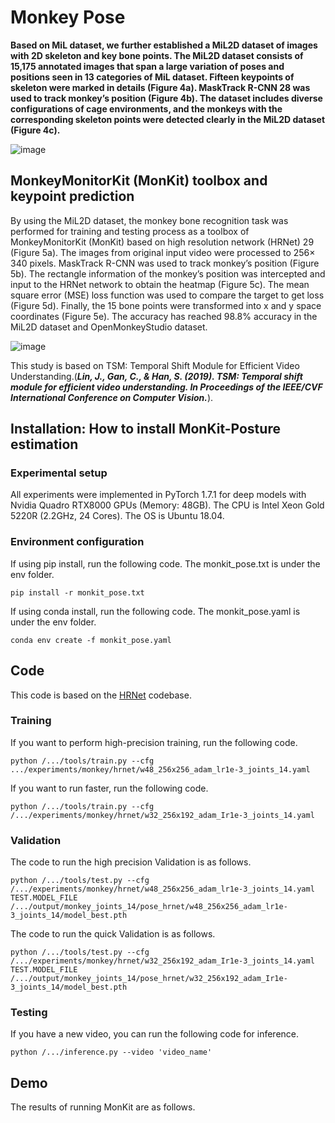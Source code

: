 # Monkey Pose

**Based on MiL dataset, we further established a MiL2D dataset of images with 2D skeleton and key bone points. The MiL2D dataset consists of 15,175 annotated images that span a large variation of poses and positions seen in 13 categories of MiL dataset. Fifteen keypoints of skeleton were marked in details (Figure 4a). MaskTrack R-CNN 28 was used to track monkey’s position (Figure 4b). The dataset includes diverse configurations of cage environments, and the monkeys with the corresponding skeleton points were detected clearly in the MiL2D dataset (Figure 4c).**

![image](https://user-images.githubusercontent.com/58841760/192129066-447be3f9-87a0-45f7-897b-a66d8b5263a2.png)

## MonkeyMonitorKit (MonKit) toolbox and keypoint prediction
By using the MiL2D dataset, the monkey bone recognition task was performed for training and testing process as a toolbox of MonkeyMonitorKit (MonKit) based on high resolution network (HRNet) 29 (Figure 5a). The images from original input video were processed to 256× 340 pixels. MaskTrack R-CNN was used to track monkey’s position (Figure 5b). The rectangle information of the monkey’s position was intercepted and input to the HRNet network to obtain the heatmap (Figure 5c). The mean square error (MSE) loss function was used to compare the target to get loss (Figure 5d). Finally, the 15 bone points were transformed into x and y space coordinates (Figure 5e). The accuracy has reached 98.8% accuracy in the MiL2D dataset and OpenMonkeyStudio dataset.

![image](https://user-images.githubusercontent.com/58841760/192129000-0700959c-5a09-4cab-bd06-c954014b761b.png)

This study is based on TSM: Temporal Shift Module for Efficient Video Understanding.(***Lin, J., Gan, C., & Han, S. (2019). TSM: Temporal shift module for efficient video understanding. In Proceedings of the IEEE/CVF International Conference on Computer Vision.***).

## Installation: How to install MonKit-Posture estimation
### Experimental setup
All experiments were implemented in PyTorch 1.7.1 for deep models with Nvidia Quadro RTX8000 GPUs (Memory: 48GB). 
The CPU is Intel Xeon Gold 5220R (2.2GHz, 24 Cores). The OS is Ubuntu 18.04.

### Environment configuration
If using pip install, run the following code. The monkit_pose.txt is under the env folder.
```
pip install -r monkit_pose.txt
```
If using conda install, run the following code. The monkit_pose.yaml is under the env folder.
```
conda env create -f monkit_pose.yaml
```

## Code
This code is based on the [HRNet](https://github.com/HRNet/HigherHRNet-Human-Pose-Estimation) codebase.
### Training
If you want to perform high-precision training, run the following code.
```
python /.../tools/train.py --cfg .../experiments/monkey/hrnet/w48_256x256_adam_lr1e-3_joints_14.yaml
```
If you want to run faster, run the following code.
```
python /.../tools/train.py --cfg /.../experiments/monkey/hrnet/w32_256x192_adam_Ir1e-3_joints_14.yaml
```
### Validation
The code to run the high precision Validation is as follows.
```
python /.../tools/test.py --cfg /.../experiments/monkey/hrnet/w48_256x256_adam_lr1e-3_joints_14.yaml TEST.MODEL_FILE /.../output/monkey_joints_14/pose_hrnet/w48_256x256_adam_lr1e-3_joints_14/model_best.pth
```
The code to run the quick Validation is as follows.
```
python /.../tools/test.py --cfg /.../experiments/monkey/hrnet/w32_256x192_adam_Ir1e-3_joints_14.yaml TEST.MODEL_FILE /.../output/monkey_joints_14/pose_hrnet/w32_256x192_adam_Ir1e-3_joints_14/model_best.pth
```
### Testing
If you have a new video, you can run the following code for inference.
```
python /.../inference.py --video 'video_name'
```
## Demo
The results of running MonKit are as follows.
